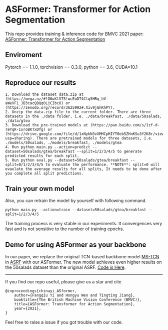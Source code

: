 # ASFormer: Transformer for Action Segmentation
This repo provides training &amp; inference code for BMVC 2021 paper: [ASFormer: Transformer for Action Segmentation](https://arxiv.org/pdf/2110.08568.pdf) 


## Enviroment
Pytorch == 1.1.0, torchvision == 0.3.0, python == 3.6, CUDA=10.1

## Reproduce our results
```
1. Download the dataset data.zip at (https://mega.nz/#!O6wXlSTS!wcEoDT4Ctq5HRq_hV-aWeVF1_JB3cacQBQqOLjCIbc8) or (https://zenodo.org/record/3625992#.Xiv9jGhKhPY). 
2. Unzip the data.zip file to the current folder. There are three datasets in the ./data folder, i.e. ./data/breakfast, ./data/50salads, ./data/gtea
3. Download the pre-trained models at (https://pan.baidu.com/s/1zf-d-7eYqK-IxroBKTxDfg) or (https://drive.google.com/file/d/1xNykN3vXMHCpHIYT0eb5ZHnKSu3Y2K8r/view?usp=sharing). There are pretrained models for three datasets, i.e. ./models/50salads, ./models/breakfast, ./models/gtea
4. Run python main.py --action=predict --dataset=50salads/gtea/breakfast --split=1/2/3/4/5 to generate predicted results for each split.
5. Run python eval.py --dataset=50salads/gtea/breakfast --split=0/1/2/3/4/5 to evaluate the performance. **NOTE**: split=0 will evaulate the average results for all splits, It needs to be done after you complete all split predictions.
```

## Train your own model
Also, you can retrain the model by yourself with following command.
```
python main.py --action=train --dataset=50salads/gtea/breakfast --split=1/2/3/4/5
```
The training process is very stable in our experiments. It convergences very fast and is not sensitive to the number of training epochs.


## Demo for using ASFormer as your backbone
In our paper, we replace the original TCN-based backbone model [MS-TCN](https://github.com/yabufarha/ms-tcn) in [ASRF](https://github.com/yiskw713/asrf) with our ASFormer.  The new model achieves even higher results on the 50salads dataset than the original ASRF. [Code is Here](https://github.com/ChinaYi/asrf_with_asformer).


------
If you find our repo useful, please give us a star and cite
```
@inproceedings{chinayi_ASformer,  
	author={Fangqiu Yi and Hongyu Wen and Tingting Jiang}, 
	booktitle={The British Machine Vision Conference (BMVC)},   
	title={ASFormer: Transformer for Action Segmentation},
	year={2021},  
}
```
Feel free to raise a issue if you got trouble with our code.
